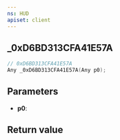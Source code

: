 ```yaml
---
ns: HUD
apiset: client
---
```

## _0xD6BD313CFA41E57A

```c
// 0xD6BD313CFA41E57A
Any _0xD6BD313CFA41E57A(Any p0);
```


## Parameters
* **p0**:

## Return value

